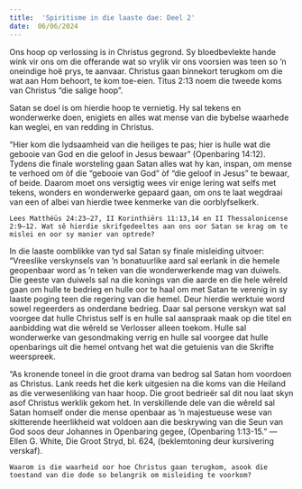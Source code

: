```yaml
---
title:  'Spiritisme in die laaste dae: Deel 2'
date:  06/06/2024
---
```


Ons hoop op verlossing is in Christus gegrond. Sy bloedbevlekte hande wink vir ons om die offerande wat so vrylik vir ons voorsien was teen so ’n oneindige hoë prys, te aanvaar. Christus gaan binnekort terugkom om die wat aan Hom behoort, te kom toe-eien. Titus 2:13 noem die tweede koms van Christus “die salige hoop”.

Satan se doel is om hierdie hoop te vernietig.  Hy sal tekens en wonderwerke doen, enigiets en alles wat mense van die bybelse waarhede kan weglei, en van redding in Christus.

“Hier kom die lydsaamheid van die heiliges te pas; hier is hulle wat die gebooie van God en die geloof in Jesus bewaar” (Openbaring 14:12). Tydens die finale worsteling gaan Satan alles wat hy kan, inspan, om mense te verhoed om òf die “gebooie van God” òf “die geloof in Jesus” te bewaar, of beide. Daarom moet ons versigtig wees vir enige lering wat selfs met tekens, wonders en wonderwerke gepaard gaan, om ons te laat wegdraai van een of albei van hierdie twee kenmerke van die oorblyfselkerk.

`Lees Matthéüs 24:23–27, II Korinthiërs 11:13,14 en II Thessalonicense 2:9–12. Wat sê hierdie skrifgedeeltes aan ons oor Satan se krag om te mislei en oor sy manier van optrede?`

In die laaste oomblikke van tyd sal Satan sy finale misleiding uitvoer: “Vreeslike verskynsels van ’n bonatuurlike aard sal eerlank in die hemele geopenbaar word as ’n teken van die wonderwerkende mag van duiwels. Die geeste van duiwels sal na die konings van die aarde en die hele wêreld gaan om hulle te bedrieg en hulle oor te haal om met Satan te verenig in sy laaste poging teen die regering van die hemel. Deur hierdie werktuie word sowel regeerders as onderdane bedrieg. Daar sal persone verskyn wat sal voorgee dat hulle Christus self is en hulle sal aanspraak maak op die titel en aanbidding wat die wêreld se Verlosser alleen toekom. Hulle sal wonderwerke van gesondmaking verrig en hulle sal voorgee dat hulle openbarings uit die hemel ontvang het wat die getuienis van die Skrifte weerspreek.

“As kronende toneel in die groot drama van bedrog sal Satan hom voordoen as Christus. Lank reeds het die kerk uitgesien na die koms van die Heiland as die verwesenliking van haar hoop. Die groot bedrieër sal dit nou laat skyn asof Christus werklik gekom het.  In verskillende dele van die wêreld sal Satan homself onder die mense openbaar as ’n majestueuse wese van skitterende heerlikheid wat voldoen aan die beskrywing van die Seun van God soos deur Johannes in Openbaring gegee, (Openbaring 1:13-15.” — Ellen G. White, Die Groot Stryd, bl. 624, (beklemtoning deur kursivering verskaf).

`Waarom is die waarheid oor hoe Christus gaan terugkom, asook die toestand van die dode so belangrik om misleiding te voorkom?`